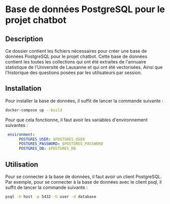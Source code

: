 # Base de données PostgreSQL pour le projet chatbot

## Description

Ce dossier contient les fichiers nécessaires pour créer une base de données PostgreSQL pour le projet chatbot. Cette base de données contient les toutes les collections qui ont été extraites de l'annuaire statistique de l'Université de Lausanne et qui ont été vectorisées. Ainsi que l'historique des questions posées par les utilisateurs par session.

## Installation

Pour installer la base de données, il suffit de lancer la commande suivante :

```bash
docker-compose up --build
```

Pour que cela fonctionne, il faut avoir les variables d'environnement suivantes :

```yml
 environment:
      POSTGRES_USER: $POSTGRES_USER
      POSTGRES_PASSWORD: $POSTGRES_PASSWORD
      POSTGRES_DB: $POSTGRES_DB
```

## Utilisation

Pour se connecter à la base de données, il faut avoir un client PostgreSQL. Par exemple, pour se connecter à la base de données avec le client psql, il suffit de lancer la commande suivante :

```bash
psql -h host -p 5432 -U user -d database
```
